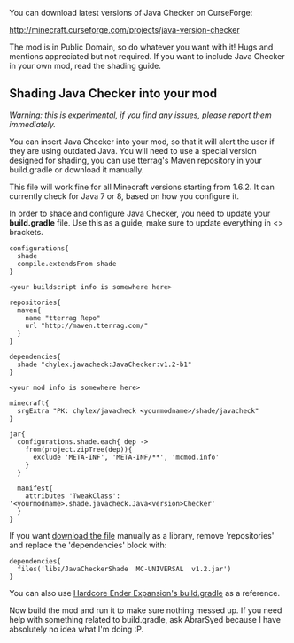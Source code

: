 You can download latest versions of Java Checker on CurseForge:

http://minecraft.curseforge.com/projects/java-version-checker

The mod is in Public Domain, so do whatever you want with it! Hugs and mentions appreciated but not required. If you want to include Java Checker in your own mod, read the shading guide.

## Shading Java Checker into your mod

*Warning: this is experimental, if you find any issues, please report them immediately.*

You can insert Java Checker into your mod, so that it will alert the user if they are using outdated Java. You will need to use a special version designed for shading, you can use tterrag's Maven repository in your build.gradle or download it manually.

This file will work fine for all Minecraft versions starting from 1.6.2. It can currently check for Java 7 or 8, based on how you configure it.

In order to shade and configure Java Checker, you need to update your **build.gradle** file. Use this as a guide, make sure to update everything in <> brackets.

```
configurations{
  shade
  compile.extendsFrom shade
}

<your buildscript info is somewhere here>

repositories{
  maven{
    name "tterrag Repo"
    url "http://maven.tterrag.com/"
  }
}

dependencies{
  shade "chylex.javacheck:JavaChecker:v1.2-b1"
}

<your mod info is somewhere here>

minecraft{
  srgExtra "PK: chylex/javacheck <yourmodname>/shade/javacheck"
}

jar{
  configurations.shade.each{ dep ->
    from(project.zipTree(dep)){
      exclude 'META-INF', 'META-INF/**', 'mcmod.info'
    }
  }
  
  manifest{
    attributes 'TweakClass': '<yourmodname>.shade.javacheck.Java<version>Checker'
  }
}
```

If you want [download the file](http://minecraft.curseforge.com/projects/java-version-checker/files/2262108) manually as a library, remove 'repositories' and replace the 'dependencies' block with:

```
dependencies{
  files('libs/JavaCheckerShade  MC-UNIVERSAL  v1.2.jar')
}
```

You can also use [Hardcore Ender Expansion's build.gradle](https://github.com/chylex/Hardcore-Ender-Expansion/blob/master/build.gradle) as a reference.

Now build the mod and run it to make sure nothing messed up. If you need help with something related to build.gradle, ask AbrarSyed because I have absolutely no idea what I'm doing :P.

